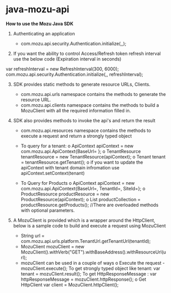
java-mozu-api
=============
<b>How to use the Mozu Java SDK</b><br/>

1. Authenticating an application<br/>
	- com.mozu.api.security.Authentication.initialize(<ApplicationID>,<SharedSecret>,<Mozu Reverse Proxy Url>);
	
2. If you want the ability to control Access/Refresh token refresh interval use the below code (Expiration interval in seconds)

var refreshInterval = new RefreshInterval(300, 6000);<br/>
com.mozu.api.security.Authentication.initialize(<AuthInfo>,<Mozu Reverse Proxy Url>, refreshInterval);

3. SDK provides static methods to generate resource URLs, Clients.

	- com.mozu.api.urls namespace contains the methods to generate the resource URL. 
	- com.mozu.api.clients namespace contains the methods to build a MozuClient with all the required information filled in.

4. SDK also provides methods to invoke the api's and return the result
	- com.mozu.api.resources namespace contains the methods to execute a request and return a strongly typed object
	- To query for a tenant:
		o ApiContext apiContext = new com.mozu.api.ApiContext{BaseUrl=<reverseProxyUrl> };
		o TenantResource tenantResource = new TenantResource(apiContext);
		o Tenant tenant = tenantResource.getTenant(<tenantId>);
        o if you want to update the apiContext with tenant domain infromation use apiContext.setContext(tenant)
        
    - To Query for Products
       o ApiContext apiContext = new com.mozu.api.ApiContext{BaseUrl=<reverseProxyUrl>, TenantId=<tenantId>, SiteId=<siteId>};
       o ProductResource productResource = new ProductResource(apiContext);
       o List<Product> productCollection = productResource.getProducts(); //There are overloaded methods with optional parameters. 

5. A MozuClient is provided which is a wrapper around the HttpClient, below is a sample code to build and execute a request using MozuClient
	- String url = com.mozu.api.urls.platform.TenantUrl.getTenantUrl(tenantId);
    - MozuClient mozuClient = new MozuClient<Tenant>().withVerb("GET").withBaseAddress(<HP RP or Tenant URL>).withResourceUrl(url);
    - mozuClient can be used in a couple of ways
        o Execute the request - mozuClient.execute();
            To get strongly typed object like tenant: var tenant = mozuClient.result();
            To get HttpResponseMessage : var httpResponseMessage = mozuClient.httpResponse();
        o Get HttpClient var client = MozuClient.httpClient();

